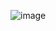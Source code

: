 ![image](https://user-images.githubusercontent.com/92137529/204872153-6ae03227-3bf8-44e7-92f9-13799a77371d.png)
